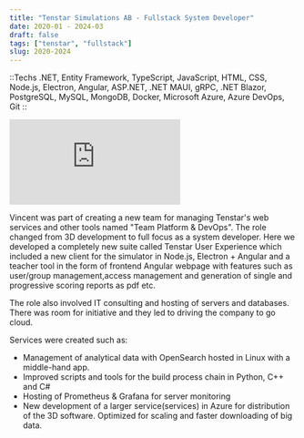 ```yaml
---
title: "Tenstar Simulations AB - Fullstack System Developer"
date: 2020-01 - 2024-03
draft: false
tags: ["tenstar", "fullstack"]
slug: 2020-2024
---
```


::Techs
.NET, Entity Framework, TypeScript, JavaScript, HTML, CSS, Node.js, Electron, Angular, ASP.NET, .NET MAUI, gRPC, .NET Blazor, PostgreSQL, MySQL, MongoDB, Docker, Microsoft Azure, Azure DevOps, Git
::

<iframe src="https://www.youtube.com/embed/WAL6gTMo5DA?si=7jyYhqX2VYYzz3nH" title="YouTube video player" frameborder="0" allow="accelerometer; autoplay; clipboard-write; encrypted-media; gyroscope; picture-in-picture; web-share" allowfullscreen></iframe>


Vincent was part of creating a new team for managing Tenstar's web services and other tools named "Team Platform & DevOps". The role changed from 3D development to full focus as a system developer. Here we developed a completely new suite called Tenstar User Experience which included a new client for the simulator in Node.js, Electron + Angular and a teacher tool in the form of frontend Angular webpage with features such as user/group management,access management and generation of single and progressive scoring reports as pdf etc.

The role also involved IT consulting and hosting of servers and databases. There was room for initiative and they led to driving the company to go cloud.

Services were created such as:
- Management of analytical data with OpenSearch hosted in Linux with a middle-hand app.
- Improved scripts and tools for the build process chain in Python, C++ and C#
- Hosting of Prometheus & Grafana for server monitoring
- New development of a larger service(services) in Azure for distribution of the 3D software. Optimized for scaling and faster downloading of big data.


